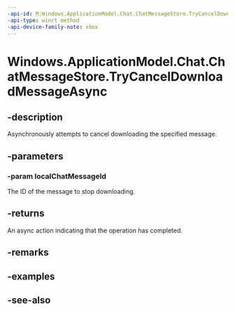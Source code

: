 ```yaml
---
-api-id: M:Windows.ApplicationModel.Chat.ChatMessageStore.TryCancelDownloadMessageAsync(System.String)
-api-type: winrt method
-api-device-family-note: xbox
---
```


<!-- Method syntax
public Windows.Foundation.IAsyncOperation<bool> TryCancelDownloadMessageAsync(System.String localChatMessageId)
-->

# Windows.ApplicationModel.Chat.ChatMessageStore.TryCancelDownloadMessageAsync

## -description
Asynchronously attempts to cancel downloading the specified message.

## -parameters
### -param localChatMessageId
The ID of the message to stop downloading.

## -returns
An async action indicating that the operation has completed.

## -remarks

## -examples

## -see-also
